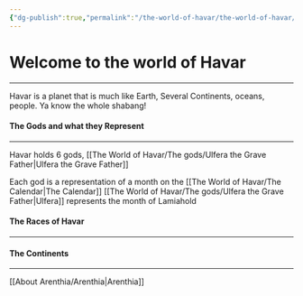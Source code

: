 ```yaml
---
{"dg-publish":true,"permalink":"/the-world-of-havar/the-world-of-havar/","tags":["Havar","gardenEntry"]}
---
```


# Welcome to the world of Havar
---
Havar is a planet that is much like Earth, Several Continents, oceans, people. Ya know the whole shabang!

#### The Gods and what they Represent
---
Havar holds 6 gods,
	[[The World of Havar/The gods/Ulfera the Grave Father\|Ulfera the Grave Father]]

Each god is a representation of a month on the [[The World of Havar/The Calendar\|The Calendar]]
	 [[The World of Havar/The gods/Ulfera the Grave Father\|Ulfera]] represents the month of Lamiahold
	

#### The Races of Havar
---

#### The Continents
---
[[About Arenthia/Arenthia\|Arenthia]]



